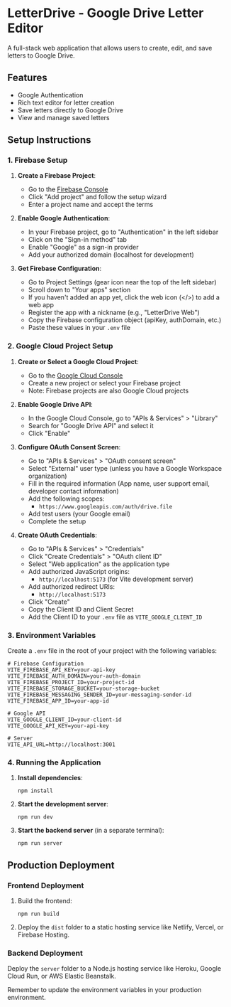 # LetterDrive - Google Drive Letter Editor

A full-stack web application that allows users to create, edit, and save letters to Google Drive.

## Features

- Google Authentication
- Rich text editor for letter creation
- Save letters directly to Google Drive
- View and manage saved letters

## Setup Instructions

### 1. Firebase Setup

1. **Create a Firebase Project**:
   - Go to the [Firebase Console](https://console.firebase.google.com/)
   - Click "Add project" and follow the setup wizard
   - Enter a project name and accept the terms

2. **Enable Google Authentication**:
   - In your Firebase project, go to "Authentication" in the left sidebar
   - Click on the "Sign-in method" tab
   - Enable "Google" as a sign-in provider
   - Add your authorized domain (localhost for development)

3. **Get Firebase Configuration**:
   - Go to Project Settings (gear icon near the top of the left sidebar)
   - Scroll down to "Your apps" section
   - If you haven't added an app yet, click the web icon (</>) to add a web app
   - Register the app with a nickname (e.g., "LetterDrive Web")
   - Copy the Firebase configuration object (apiKey, authDomain, etc.)
   - Paste these values in your `.env` file

### 2. Google Cloud Project Setup

1. **Create or Select a Google Cloud Project**:
   - Go to the [Google Cloud Console](https://console.cloud.google.com/)
   - Create a new project or select your Firebase project
   - Note: Firebase projects are also Google Cloud projects

2. **Enable Google Drive API**:
   - In the Google Cloud Console, go to "APIs & Services" > "Library"
   - Search for "Google Drive API" and select it
   - Click "Enable"

3. **Configure OAuth Consent Screen**:
   - Go to "APIs & Services" > "OAuth consent screen"
   - Select "External" user type (unless you have a Google Workspace organization)
   - Fill in the required information (App name, user support email, developer contact information)
   - Add the following scopes:
     - `https://www.googleapis.com/auth/drive.file`
   - Add test users (your Google email)
   - Complete the setup

4. **Create OAuth Credentials**:
   - Go to "APIs & Services" > "Credentials"
   - Click "Create Credentials" > "OAuth client ID"
   - Select "Web application" as the application type
   - Add authorized JavaScript origins:
     - `http://localhost:5173` (for Vite development server)
   - Add authorized redirect URIs:
     - `http://localhost:5173`
   - Click "Create"
   - Copy the Client ID and Client Secret
   - Add the Client ID to your `.env` file as `VITE_GOOGLE_CLIENT_ID`

### 3. Environment Variables

Create a `.env` file in the root of your project with the following variables:

```
# Firebase Configuration
VITE_FIREBASE_API_KEY=your-api-key
VITE_FIREBASE_AUTH_DOMAIN=your-auth-domain
VITE_FIREBASE_PROJECT_ID=your-project-id
VITE_FIREBASE_STORAGE_BUCKET=your-storage-bucket
VITE_FIREBASE_MESSAGING_SENDER_ID=your-messaging-sender-id
VITE_FIREBASE_APP_ID=your-app-id

# Google API
VITE_GOOGLE_CLIENT_ID=your-client-id
VITE_GOOGLE_API_KEY=your-api-key

# Server
VITE_API_URL=http://localhost:3001
```

### 4. Running the Application

1. **Install dependencies**:
   ```
   npm install
   ```

2. **Start the development server**:
   ```
   npm run dev
   ```

3. **Start the backend server** (in a separate terminal):
   ```
   npm run server
   ```

## Production Deployment

### Frontend Deployment

1. Build the frontend:
   ```
   npm run build
   ```

2. Deploy the `dist` folder to a static hosting service like Netlify, Vercel, or Firebase Hosting.

### Backend Deployment

Deploy the `server` folder to a Node.js hosting service like Heroku, Google Cloud Run, or AWS Elastic Beanstalk.

Remember to update the environment variables in your production environment.